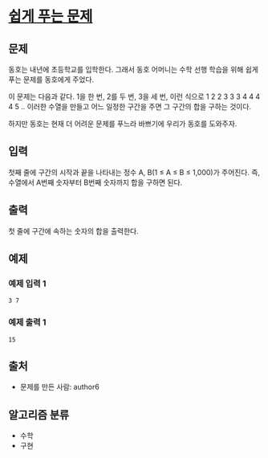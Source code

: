 # [쉽게 푸는 문제](https://www.acmicpc.net/problem/1292)

## 문제

동호는 내년에 초등학교를 입학한다. 그래서 동호 어머니는 수학 선행 학습을 위해 쉽게 푸는 문제를 동호에게 주었다.

이 문제는 다음과 같다. 1을 한 번, 2를 두 번, 3을 세 번, 이런 식으로 1 2 2 3 3 3 4 4 4 4 5 .. 이러한 수열을 만들고 어느 일정한 구간을 주면 그 구간의 합을 구하는 것이다.

하지만 동호는 현재 더 어려운 문제를 푸느라 바쁘기에 우리가 동호를 도와주자.

## 입력

첫째 줄에 구간의 시작과 끝을 나타내는 정수 A, B(1 ≤ A ≤ B ≤ 1,000)가 주어진다. 즉, 수열에서 A번째 숫자부터 B번째 숫자까지 합을 구하면 된다.

## 출력

첫 줄에 구간에 속하는 숫자의 합을 출력한다.

## 예제

### 예제 입력 1

```
3 7
```

### 예제 출력 1

```
15
```

## 출처

- 문제를 만든 사람: author6

## 알고리즘 분류

- 수학
- 구현
